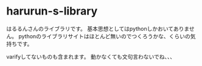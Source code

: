 # harurun-s-library
はるるんさんのライブラリです。
基本思想としてはpythonしかおいてありません。
pythonのライブラリサイトはほとんど無いのでつくろうかな、くらいの気持ちです。

varifyしてないものも含まれます。
動かなくても文句言わないでね、、、
